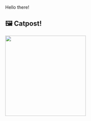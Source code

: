 Hello there!



## 🖼️ Catpost!

<sub>
    <img src="https://cdn2.thecatapi.com/images/9QpSJUI5Y.png" height="256">
</sub>

